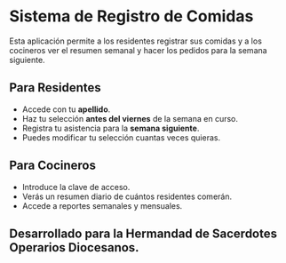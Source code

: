 # Sistema de Registro de Comidas

Esta aplicación permite a los residentes registrar sus comidas y a los cocineros ver el resumen semanal y hacer los pedidos para la semana siguiente.

## Para Residentes

- Accede con tu **apellido**.
- Haz tu selección **antes del viernes** de la semana en curso.
- Registra tu asistencia para la **semana siguiente**.
- Puedes modificar tu selección cuantas veces quieras.

## Para Cocineros

- Introduce la clave de acceso.
- Verás un resumen diario de cuántos residentes comerán.
- Accede a reportes semanales y mensuales.

## Desarrollado para la Hermandad de Sacerdotes Operarios Diocesanos.
